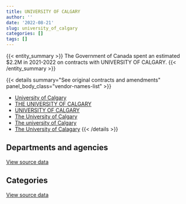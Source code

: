 ```yaml
---
title: UNIVERSITY OF CALGARY
author: ''
date: '2022-08-21'
slug: university_of_calgary
categories: []
tags: []
---
```


<script src="/rmarkdown-libs/htmlwidgets/htmlwidgets.js"></script>
<link href="/rmarkdown-libs/datatables-css/datatables-crosstalk.css" rel="stylesheet" />
<script src="/rmarkdown-libs/datatables-binding/datatables.js"></script>
<script src="/rmarkdown-libs/jquery/jquery-3.6.0.min.js"></script>
<link href="/rmarkdown-libs/dt-core-bootstrap/css/dataTables.bootstrap.min.css" rel="stylesheet" />
<link href="/rmarkdown-libs/dt-core-bootstrap/css/dataTables.bootstrap.extra.css" rel="stylesheet" />
<script src="/rmarkdown-libs/dt-core-bootstrap/js/jquery.dataTables.min.js"></script>
<script src="/rmarkdown-libs/dt-core-bootstrap/js/dataTables.bootstrap.min.js"></script>
<link href="/rmarkdown-libs/crosstalk/css/crosstalk.min.css" rel="stylesheet" />
<script src="/rmarkdown-libs/crosstalk/js/crosstalk.min.js"></script>
<script src="/rmarkdown-libs/htmlwidgets/htmlwidgets.js"></script>
<link href="/rmarkdown-libs/datatables-css/datatables-crosstalk.css" rel="stylesheet" />
<script src="/rmarkdown-libs/datatables-binding/datatables.js"></script>
<script src="/rmarkdown-libs/jquery/jquery-3.6.0.min.js"></script>
<link href="/rmarkdown-libs/dt-core-bootstrap/css/dataTables.bootstrap.min.css" rel="stylesheet" />
<link href="/rmarkdown-libs/dt-core-bootstrap/css/dataTables.bootstrap.extra.css" rel="stylesheet" />
<script src="/rmarkdown-libs/dt-core-bootstrap/js/jquery.dataTables.min.js"></script>
<script src="/rmarkdown-libs/dt-core-bootstrap/js/dataTables.bootstrap.min.js"></script>
<link href="/rmarkdown-libs/crosstalk/css/crosstalk.min.css" rel="stylesheet" />
<script src="/rmarkdown-libs/crosstalk/js/crosstalk.min.js"></script>

{{< entity_summary >}}
The Government of Canada spent an estimated \$2.2M in 2021-2022 on contracts with UNIVERSITY OF CALGARY.
{{< /entity_summary >}}

{{< details summary="See original contracts and amendments" panel_body_class="vendor-names-list" >}}
- [University of Calgary](https://search.open.canada.ca/en/ct/?sort=contract_value_f%20desc&page=1&search_text=%22University%20of%20Calgary%22)
- [THE UNIVERSITY OF CALGARY](https://search.open.canada.ca/en/ct/?sort=contract_value_f%20desc&page=1&search_text=%22THE%20UNIVERSITY%20OF%20CALGARY%22)
- [UNIVERSITY OF CALGARY](https://search.open.canada.ca/en/ct/?sort=contract_value_f%20desc&page=1&search_text=%22UNIVERSITY%20OF%20CALGARY%22)
- [The University of Calgary](https://search.open.canada.ca/en/ct/?sort=contract_value_f%20desc&page=1&search_text=%22The%20University%20of%20Calgary%22)
- [The university of Calgary](https://search.open.canada.ca/en/ct/?sort=contract_value_f%20desc&page=1&search_text=%22The%20university%20of%20Calgary%22)
- [The University of Calagary](https://search.open.canada.ca/en/ct/?sort=contract_value_f%20desc&page=1&search_text=%22The%20University%20of%20Calagary%22)
{{< /details >}}

## Departments and agencies

<div id="htmlwidget-1" style="width:100%;height:auto;" class="datatables html-widget"></div>
<script type="application/json" data-for="htmlwidget-1">{"x":{"style":"bootstrap","filter":"none","vertical":false,"data":[["<a href=\"/departments/cer-rec/\">Canada Energy Regulator<\/a>","<a href=\"/departments/csa-asc/\">Canadian Space Agency<\/a>","<a href=\"/departments/dnd-mdn/\">National Defence<\/a>","<a href=\"/departments/ec/\">Environment and Climate Change Canada<\/a>","<a href=\"/departments/fin/\">Department of Finance Canada<\/a>","<a href=\"/departments/hc-sc/\">Health Canada<\/a>","<a href=\"/departments/nrc-cnrc/\">National Research Council Canada<\/a>","<a href=\"/departments/nrcan-rncan/\">Natural Resources Canada<\/a>","<a href=\"/departments/pc/\">Parks Canada<\/a>","<a href=\"/departments/phac-aspc/\">Public Health Agency of Canada<\/a>","<a href=\"/departments/wage/\">Department for Women and Gender Equality<\/a>"],[667145.97,1747567.33,444827.92,24900.03,null,5564.45,null,63304.5,null,38603.85,null],[391148.6,1553315.34,936903.56,21420,null,14335.55,25000,182047.04,4364.89,38709.62,null],[null,998490.79,1456321.11,80913.65,null,null,44660.71,133839.32,19205.51,38603.85,54428.62],[null,738820.73,996118.71,34130.25,2918.76,40680,32589.29,219079.5,11319,27967.5,109156.29]],"container":"<table class=\"table table-striped table-hover row-border order-column display\">\n  <thead>\n    <tr>\n      <th>Department<\/th>\n      <th>2018-2019<\/th>\n      <th>2019-2020<\/th>\n      <th>2020-2021<\/th>\n      <th>2021-2022<\/th>\n    <\/tr>\n  <\/thead>\n<\/table>","options":{"order":[[4,"desc"]],"pageLength":10,"autoWidth":true,"columnDefs":[{"targets":1,"render":"function(data, type, row, meta) {\n    return type !== 'display' ? data : DTWidget.formatCurrency(data, \"$\", 2, 3, \",\", \".\", true, null);\n  }"},{"targets":2,"render":"function(data, type, row, meta) {\n    return type !== 'display' ? data : DTWidget.formatCurrency(data, \"$\", 2, 3, \",\", \".\", true, null);\n  }"},{"targets":3,"render":"function(data, type, row, meta) {\n    return type !== 'display' ? data : DTWidget.formatCurrency(data, \"$\", 2, 3, \",\", \".\", true, null);\n  }"},{"targets":4,"render":"function(data, type, row, meta) {\n    return type !== 'display' ? data : DTWidget.formatCurrency(data, \"$\", 2, 3, \",\", \".\", true, null);\n  }"},{"width":"16%","targets":[1,2,3,4]},{"className":"dt-right","targets":[1,2,3,4]}],"orderClasses":false}},"evals":["options.columnDefs.0.render","options.columnDefs.1.render","options.columnDefs.2.render","options.columnDefs.3.render"],"jsHooks":[]}</script>
<p class="text-right">
<a href="https://github.com/GoC-Spending/contracts-data/tree/main/data/out/vendors/university_of_calgary/summary_by_fiscal_year_by_department.csv" class="source-data-link btn btn-link">View source data</a>
</p>

## Categories

<div id="htmlwidget-2" style="width:100%;height:auto;" class="datatables html-widget"></div>
<script type="application/json" data-for="htmlwidget-2">{"x":{"style":"bootstrap","filter":"none","vertical":false,"data":[["<a href=\"/categories/0_other/\">(Other)<\/a>","<a href=\"/categories/1_facilities_and_construction/\">Facilities and construction<\/a>","<a href=\"/categories/2_professional_services/\">Professional services<\/a>","<a href=\"/categories/3_information_technology/\">Information technology<\/a>","<a href=\"/categories/9_human_capital/\">Human capital<\/a>"],[667145.97,223090.6,1835362.92,44577.25,221737.32],[413148.61,243319.4,2169111.71,76597.53,265067.34],[null,null,1998440.76,101682.75,726340.05],[11300,224250,1128973.06,76388.25,771868.71]],"container":"<table class=\"table table-striped table-hover row-border order-column display\">\n  <thead>\n    <tr>\n      <th>Category<\/th>\n      <th>2018-2019<\/th>\n      <th>2019-2020<\/th>\n      <th>2020-2021<\/th>\n      <th>2021-2022<\/th>\n    <\/tr>\n  <\/thead>\n<\/table>","options":{"order":[[4,"desc"]],"dom":"t","pageLength":30,"autoWidth":true,"columnDefs":[{"targets":1,"render":"function(data, type, row, meta) {\n    return type !== 'display' ? data : DTWidget.formatCurrency(data, \"$\", 2, 3, \",\", \".\", true, null);\n  }"},{"targets":2,"render":"function(data, type, row, meta) {\n    return type !== 'display' ? data : DTWidget.formatCurrency(data, \"$\", 2, 3, \",\", \".\", true, null);\n  }"},{"targets":3,"render":"function(data, type, row, meta) {\n    return type !== 'display' ? data : DTWidget.formatCurrency(data, \"$\", 2, 3, \",\", \".\", true, null);\n  }"},{"targets":4,"render":"function(data, type, row, meta) {\n    return type !== 'display' ? data : DTWidget.formatCurrency(data, \"$\", 2, 3, \",\", \".\", true, null);\n  }"},{"width":"16%","targets":[1,2,3,4]},{"className":"dt-right","targets":[1,2,3,4]}],"orderClasses":false,"lengthMenu":[10,25,30,50,100]}},"evals":["options.columnDefs.0.render","options.columnDefs.1.render","options.columnDefs.2.render","options.columnDefs.3.render"],"jsHooks":[]}</script>
<p class="text-right">
<a href="https://github.com/GoC-Spending/contracts-data/tree/main/data/out/vendors/university_of_calgary/summary_by_fiscal_year_by_category.csv" class="source-data-link btn btn-link">View source data</a>
</p>
